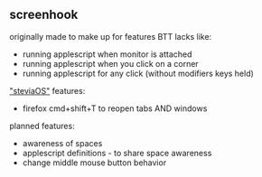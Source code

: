 ## screenhook
originally made to make up for features BTT lacks like:
- running applescript when monitor is attached
- running applescript when you click on a corner
- running applescript for any click (without modifiers keys held) 

["steviaOS"](https://github.com/steventheworker/applescripts) features:
- firefox cmd+shift+T to reopen tabs AND windows

planned features:
- awareness of spaces
- applescript definitions - to share space awareness
- change middle mouse button behavior

